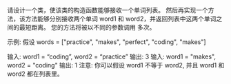 请设计一个类，使该类的构造函数能够接收一个单词列表。
然后再实现一个方法，该方法能够分别接收两个单词 word1 和 word2，并返回列表中这两个单词之间的最短距离。
您的方法将被以不同的参数调用 多次。

示例:
假设 words = ["practice", "makes", "perfect", "coding", "makes"]

输入: word1 = “coding”, word2 = “practice”
输出: 3
输入: word1 = "makes", word2 = "coding"
输出: 1
注意:
你可以假设 word1 不等于 word2, 并且 word1 和 word2 都在列表里。